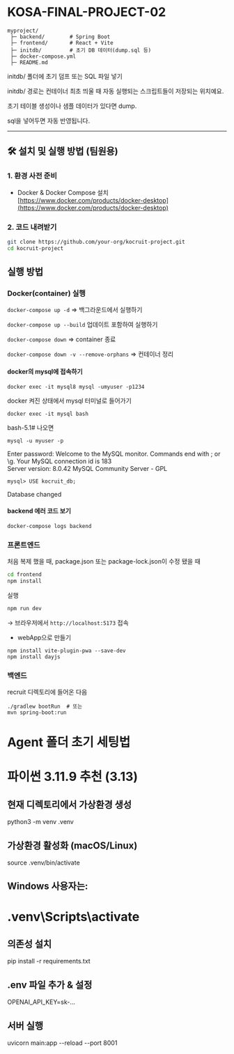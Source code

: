# KOSA-FINAL-PROJECT-02

```
myproject/
 ├─ backend/        # Spring Boot
 ├─ frontend/       # React + Vite
 ├─ initdb/         # 초기 DB 데이터(dump.sql 등)
 ├─ docker-compose.yml
 ├─ README.md
```


initdb/ 폴더에 초기 덤프 또는 SQL 파일 넣기

initdb/ 경로는 컨테이너 최초 띄울 때 자동 실행되는 스크립트들이 저장되는 위치예요.

초기 테이블 생성이나 샘플 데이터가 있다면 dump.

sql을 넣어두면 자동 반영됩니다.


---

## 🛠️ 설치 및 실행 방법 (팀원용)

### 1. 환경 사전 준비
- Docker & Docker Compose 설치  
  [https://www.docker.com/products/docker-desktop](https://www.docker.com/products/docker-desktop)

### 2. 코드 내려받기
```bash
git clone https://github.com/your-org/kocruit-project.git
cd kocruit-project
```

## 실행 방법

### Docker(container) 실행

```docker-compose up -d``` 
=> 백그라운드에서 실행하기

```docker-compose up --build```
업데이트 포함하여 실행하기

```docker-compose down```
=> container 종료


```docker-compose down -v --remove-orphans```
=> 컨테이너 정리

#### docker의 mysql에 접속하기

```docker exec -it mysql8 mysql -umyuser -p1234```

docker 켜진 상태에서 mysql 터미널로 들어가기

```docker exec -it mysql bash```

bash-5.1# 나오면

```mysql -u myuser -p```

Enter password: 
Welcome to the MySQL monitor.  Commands end with ; or \g.
Your MySQL connection id is 183       
Server version: 8.0.42 MySQL Community Server - GPL 

```mysql> USE kocruit_db;```

Database changed

#### backend 에러 코드 보기

```docker-compose logs backend```

### 프론트엔드

처음 복제 했을 때, package.json 또는 package-lock.json이 수정 됐을 때
```bash
cd frontend
npm install
```

실행
```bash
npm run dev
```

→ 브라우저에서 `http://localhost:5173` 접속


- webApp으로 만들기

```
npm install vite-plugin-pwa --save-dev
npm install dayjs
```

### 백엔드

recruit 디렉토리에 들어온 다음

```
./gradlew bootRun  # 또는
mvn spring-boot:run
```

# Agent 폴더 초기 세팅법
# 파이썬 3.11.9 추천 (3.13)

## 현재 디렉토리에서 가상환경 생성
python3 -m venv .venv

## 가상환경 활성화 (macOS/Linux)
source .venv/bin/activate

## Windows 사용자는:
# .venv\Scripts\activate

## 의존성 설치
pip install -r requirements.txt

## .env 파일 추가 & 설정
OPENAI_API_KEY=sk-...

## 서버 실행
uvicorn main:app --reload --port 8001

